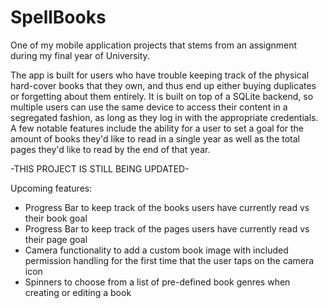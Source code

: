 # SpellBooks
One of my mobile application projects that stems from an assignment during my final year of University.

The app is built for users who have trouble keeping track of the physical hard-cover books that they own, and thus end up either buying duplicates or forgetting about them entirely.  It is built on top of a SQLite backend, so multiple users can use the same device to access their content in a segregated fashion, as long as they log in with the appropriate credentials.  A few notable features include the ability for a user to set a goal for the amount of books they'd like to read in a single year as well as the total pages they'd like to read by the end of that year.

-THIS PROJECT IS STILL BEING UPDATED-

Upcoming features:
* Progress Bar to keep track of the books users have currently read vs their book goal
* Progress Bar to keep track of the pages users have currently read vs their page goal
* Camera functionality to add a custom book image with included permission handling for the first time that the user taps on the camera icon
* Spinners to choose from a list of pre-defined book genres when creating or editing a book

